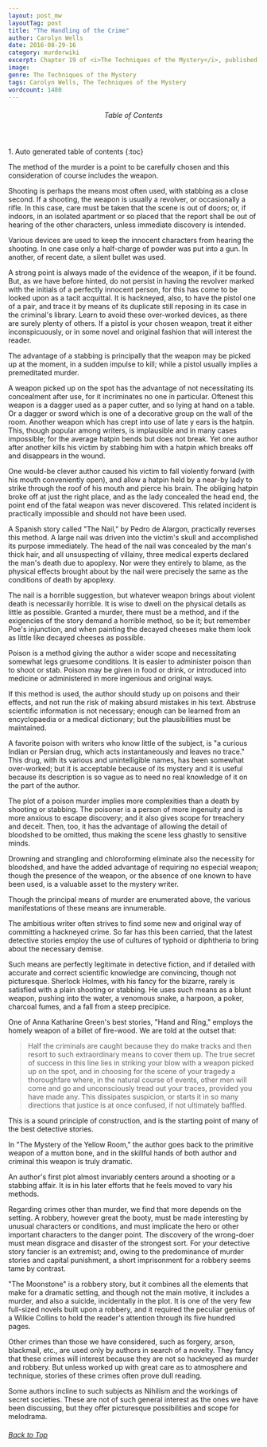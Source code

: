 ```yaml
---
layout: post_mw
layoutTag: post
title: "The Handling of the Crime"
author: Carolyn Wells
date: 2016-08-29-16
category: murderwiki
excerpt: Chapter 19 of <i>The Techniques of the Mystery</i>, published 1913.
image:
genre: The Techniques of the Mystery
tags: Carolyn Wells, The Techniques of the Mystery
wordcount: 1480
---
```


<section id="toc" class="toc">
  <header>
    <h6>Table of Contents</h6>
  </header>
<div id="drawer" markdown="1">
1. Auto generated table of contents
{:toc}
</div>
</section> <!-- table-of-contents -->

The method of the murder is a point to be carefully chosen and this consideration of course includes the weapon.

Shooting is perhaps the means most often used, with stabbing as a close second. If a shooting, the weapon is usually a revolver, or occasionally a rifle. In this case, care must be taken that the scene is out of doors; or, if indoors, in an isolated apartment or so placed that the report shall be out of hearing of the other characters, unless immediate discovery is intended.

Various devices are used to keep the innocent characters from hearing the shooting. In one case only a half-charge of powder was put into a gun. In another, of recent date, a silent bullet was used.

A strong point is always made of the evidence of the weapon, if it be found. But, as we have before hinted, do not persist in having the revolver marked with the initials of a perfectly innocent person, for this has come to be looked upon as a tacit acquittal. It is hackneyed, also, to have the pistol one of a pair, and trace it by means of its duplicate still reposing in its case in the criminal&#39;s library. Learn to avoid these over-worked devices, as there are surely plenty of others. If a pistol is your chosen weapon, treat it either inconspicuously, or in some novel and original fashion that will interest the reader.

The advantage of a stabbing is principally that the weapon may be picked up at the moment, in a sudden impulse to kill; while a pistol usually implies a premeditated murder.

A weapon picked up on the spot has the advantage of not necessitating its concealment after use, for it incriminates no one in particular. Oftenest this weapon is a dagger used as a paper cutter, and so lying at hand on a table. Or a dagger or sword which is one of a decorative group on the wall of the room. Another weapon which has crept into use of late y ears is the hatpin. This, though popular among writers, is implausible and in many cases impossible; for the average hatpin bends but does not break. Yet one author after another kills his victim by stabbing him with a hatpin which breaks off and disappears in the wound.

One would-be clever author caused his victim to fall violently forward (with his mouth conveniently open), and allow a hatpin held by a near-by lady to strike through the roof of his mouth and pierce his brain. The obliging hatpin broke off at just the right place, and as the lady concealed the head end, the point end of the fatal weapon was never discovered. This related incident is practically impossible and should not have been used.

A Spanish story called &quot;The Nail,&quot; by Pedro de Alargon, practically reverses this method. A large nail was driven into the victim&#39;s skull and accomplished its purpose immediately. The head of the nail was concealed by the man&#39;s thick hair, and all unsuspecting of villainy, three medical experts declared the man&#39;s death due to apoplexy. Nor were they entirely to blame, as the physical effects brought about by the nail were precisely the same as the conditions of death by apoplexy.

The nail is a horrible suggestion, but whatever weapon brings about violent death is necessarily horrible. It is wise to dwell on the physical details as little as possible. Granted a murder, there must be a method, and if the exigencies of the story demand a horrible method, so be it; but remember Poe&#39;s injunction, and when painting the decayed cheeses make them look as little like decayed cheeses as possible.

Poison is a method giving the author a wider scope and necessitating somewhat legs gruesome conditions. It is easier to administer poison than to shoot or stab. Poison may be given in food or drink, or introduced into medicine or administered in more ingenious and original ways.

If this method is used, the author should study up on poisons and their effects, and not run the risk of making absurd mistakes in his text. Abstruse scientific information is not necessary; enough can be learned from an encyclopaedia or a medical dictionary; but the plausibilities must be maintained.

A favorite poison with writers who know little of the subject, is &quot;a curious Indian or Persian drug, which acts instantaneously and leaves no trace.&quot; This drug, with its various and unintelligible names, has been somewhat over-worked; but it is acceptable because of its mystery and it is useful because its description is so vague as to need no real knowledge of it on the part of the author.

The plot of a poison murder implies more complexities than a death by shooting or stabbing. The poisoner is a person of more ingenuity and is more anxious to escape discovery; and it also gives scope for treachery and deceit. Then, too, it has the advantage of allowing the detail of bloodshed to be omitted, thus making the scene less ghastly to sensitive minds.

Drowning and strangling and chloroforming eliminate also the necessity for bloodshed, and have the added advantage of requiring no especial weapon; though the presence of the weapon, or the absence of one known to have been used, is a valuable asset to the mystery writer.

Though the principal means of murder are enumerated above, the various manifestations of these means are innumerable.

The ambitious writer often strives to find some new and original way of committing a hackneyed crime. So far has this been carried, that the latest detective stories employ the use of cultures of typhoid or diphtheria to bring about the necessary demise.

Such means are perfectly legitimate in detective fiction, and if detailed with accurate and correct scientific knowledge are convincing, though not picturesque. Sherlock Holmes, with his fancy for the bizarre, rarely is satisfied with a plain shooting or stabbing. He uses such means as a blunt weapon, pushing into the water, a venomous snake, a harpoon, a poker, charcoal fumes, and a fall from a steep precipice.

One of Anna Katharine Green&#39;s best stories, &quot;Hand and Ring,&quot; employs the homely weapon of a billet of fire-wood. We are told at the outset that:

>Half the criminals are caught because they do make tracks and then resort to such extraordinary means to cover them up. The true secret of success in this line lies in striking your blow with a weapon picked up on the spot, and in choosing for the scene of your tragedy a thoroughfare where, in the natural course of events, other men will come and go and unconsciously tread out your traces, provided you have made any. This dissipates suspicion, or starts it in so many directions that justice is at once confused, if not ultimately baffled.

This is a sound principle of construction, and is the starting point of many of the best detective stories.

In &quot;The Mystery of the Yellow Room,&quot; the author goes back to the primitive weapon of a mutton bone, and in the skillful hands of both author and criminal this weapon is truly dramatic.

An author&#39;s first plot almost invariably centers around a shooting or a stabbing affair. It is in his later efforts that he feels moved to vary his methods.

Regarding crimes other than murder, we find that more depends on the setting. A robbery, however great the booty, must be made interesting by unusual characters or conditions, and must implicate the hero or other important characters to the danger point. The discovery of the wrong-doer must mean disgrace and disaster of the strongest sort. For your detective story fancier is an extremist; and, owing to the predominance of murder stories and capital punishment, a short imprisonment for a robbery seems tame by contrast.

&quot;The Moonstone&quot; is a robbery story, but it combines all the elements that make for a dramatic setting, and though not the main motive, it includes a murder, and also a suicide, incidentally in the plot. It is one of the very few full-sized novels built upon a robbery, and it required the peculiar genius of a Wilkie Collins to hold the reader&#39;s attention through its five hundred pages.

Other crimes than those we have considered, such as forgery, arson, blackmail, etc., are used only by authors in search of a novelty. They fancy that these crimes will interest because they are not so hackneyed as murder and robbery. But unless worked up with great care as to atmosphere and technique, stories of these crimes often prove dull reading.

Some authors incline to such subjects as Nihilism and the workings of secret societies. These are not of such general interest as the ones we have been discussing, but they offer picturesque possibilities and scope for melodrama.

<h6 class="btt"><a href="#top">Back to Top</a></h6>
